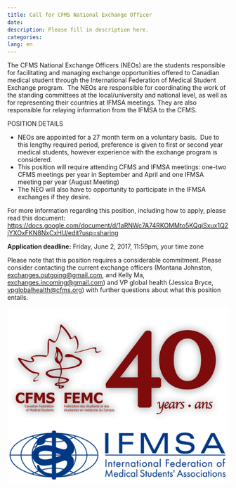 ```yaml
---
title: Call for CFMS National Exchange Officer
date:
description: Please fill in description here.
categories:
lang: en
---
```



The CFMS National Exchange Officers (NEOs) are the students responsible for facilitating and managing exchange opportunities offered to Canadian medical student through the International Federation of Medical Student Exchange program. &nbsp;The NEOs are responsible for coordinating the work of the standing committees at the local/university and national level, as well as for representing their countries at IFMSA meetings. They are also responsible for relaying information from the IFMSA to the CFMS.

POSITION DETAILS

* NEOs are appointed for a 27 month term on a voluntary basis. &nbsp;Due to this lengthy required period, preference is given to first or second year medical students, however experience with the exchange program is considered.
* This position will require attending CFMS and IFMSA meetings: one-two CFMS meetings per year in September and April and one IFMSA meeting per year (August Meeting)
* The NEO will also have to opportunity to participate in the IFMSA exchanges if they desire.&nbsp;

For more information regarding this position, including how to apply, please read this document: https://docs.google.com/document/d/1aRNWc7A74RKOMMto5KQqiSxux1Q2jYXOxFKN8NxCxHU/edit?usp=sharing

**Application deadline:** Friday, June 2, 2017, 11:59pm, your time zone

Please note that this position requires a considerable commitment. Please consider contacting the current exchange officers (Montana Johnston, exchanges.outgoing@gmail.com, and Kelly Ma, exchanges.incoming@gmail.com) and VP global health (Jessica Bryce, vpglobalhealth@cfms.org) with further questions about what this position entails.

![](/uploads/versions/40th-anniversary-logo---x----640-347x---.jpg)![](/uploads/versions/ifmsa-logo---x----1026-251x---.png)